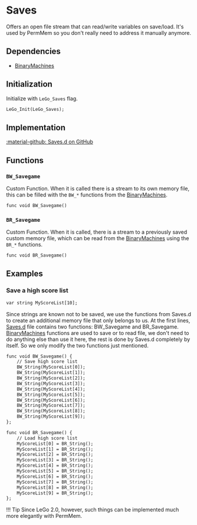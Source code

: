 # Saves
Offers an open file stream that can read/write variables on save/load. It's used by PermMem so you don't really need to address it manually anymore.

## Dependencies

- [BinaryMachines](../tools/binary_machines.md)

## Initialization
Initialize with `LeGo_Saves` flag.
```dae
LeGo_Init(LeGo_Saves);
```

## Implementation
[:material-github: Saves.d on GitHub](https://github.com/Lehona/LeGo/blob/dev/Saves.d)

## Functions

### `BW_Savegame`
Custom Function. When it is called there is a stream to its own memory file, this can be filled with the `BW_*` functions from the [BinaryMachines](../tools/binary_machines.md).
```dae
func void BW_Savegame()
```

### `BR_Savegame`
Custom Function. When it is called, there is a stream to a previously saved custom memory file, which can be read from the [BinaryMachines](../tools/binary_machines.md) using the `BR_*` functions.
```dae
func void BR_Savegame()
```

## Examples

### Save a high score list
```dae
var string MyScoreList[10];
```

Since strings are known not to be saved, we use the functions from Saves.d to create an additional memory file that only belongs to us. At the first lines, [Saves.d](https://github.com/Lehona/LeGo/blob/dev/Saves.d) file contains two functions: BW_Savegame and BR_Savegame. [BinaryMachines](../tools/binary_machines.md) functions are used to save or to read file, we don't need to do anything else than use it here, the rest is done by Saves.d completely by itself. So we only modify the two functions just mentioned.

```dae
func void BW_Savegame() {
    // Save high score list
    BW_String(MyScoreList[0]);
    BW_String(MyScoreList[1]);
    BW_String(MyScoreList[2]);
    BW_String(MyScoreList[3]);
    BW_String(MyScoreList[4]);
    BW_String(MyScoreList[5]);
    BW_String(MyScoreList[6]);
    BW_String(MyScoreList[7]);
    BW_String(MyScoreList[8]);
    BW_String(MyScoreList[9]);
};

func void BR_Savegame() {
    // Load high score list
    MyScoreList[0] = BR_String();
    MyScoreList[1] = BR_String();
    MyScoreList[2] = BR_String();
    MyScoreList[3] = BR_String();
    MyScoreList[4] = BR_String();
    MyScoreList[5] = BR_String();
    MyScoreList[6] = BR_String();
    MyScoreList[7] = BR_String();
    MyScoreList[8] = BR_String();
    MyScoreList[9] = BR_String();
};
```

!!! Tip
    Since LeGo 2.0, however, such things can be implemented much more elegantly with PermMem.